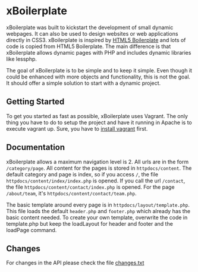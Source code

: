 xBoilerplate
==================================

xBoilerplate was built to kickstart the development of small dynamic webpages. It can also be used to design
websites or web applications directly in CSS3. xBoilerplate is inspired by [HTML5 Boilerplate](http://html5boilerplate.com/)
and lots of code is copied from HTML5 Boilerplate. The main difference is that xBoilerplate allows dynamic pages
with PHP and includes dynamic libraries like lessphp.

The goal of xBoilerplate is to be simple and to keep it simple. Even though it could be enhanced with more objects
and functionality, this is not the goal. It should offer a simple solution to start with a dynamic project.


Getting Started
---------------
To get you started as fast as possible, xBoilerplate uses Vagrant. The only thing you have to do to setup
the project and have it running in Apache is to execute vagrant up. Sure, you have to
[install vagrant](http://vagrantup.com/docs/getting-started/index.html) first.


Documentation
-------------
xBoilerplate allows a maximum navigation level is 2. All urls are in the form `/category/page`. All content for the
pages is stored in `httpdocs/content`. The default category and page is index, so if you access `/`, the file
`httpdocs/content/index/index.php` is opened. If you call the url `/contact`, the file `httpdocs/content/contact/index.php`
is opened. For the page `/about/team`, it's `httpdocs/content/contact/team.php`.

The basic template around every page is in `httpdocs/layout/template.php`. This file loads the default `header.php` and
`footer.php` which already has the basic content needed. To create your own template, overwrite the code in template.php
but keep the loadLayout for header and footer and the loadPage command.



Changes
-------
For changes in the API please check the file [changes.txt](https://github.com/ruflin/xBoilerplate/blob/master/changes.txt)
